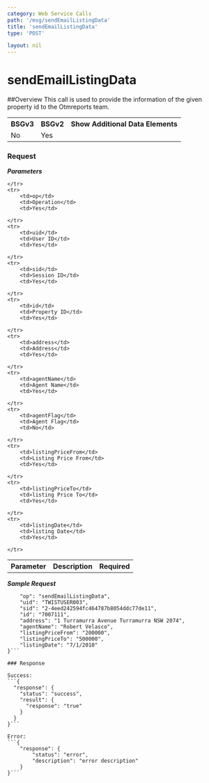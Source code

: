 ```yaml
---
category: Web Service Calls
path: '/msg/sendEmailListingData'
title: 'sendEmailListingData'
type: 'POST'

layout: nil
---
```


# sendEmailListingData

##Overview
This call is used to provide the information of the given property id to the Otmreports team.

<table>
	<tbody>
	<tr>
		<th>BSGv3</th>
		<th>BSGv2</th>
		<th>Show Additional Data Elements</th>
	</tr>
	<tr>
		<td>No</td>
		<td>Yes</td>
		<td></td>
	</tr>

</tbody>
</table>

### Request

***Parameters***

<table>
	<tbody>
	<tr>
		<th>Parameter</th>
		<th>Description</th>
		<th>Required</th>
		
	</tr>
	<tr>
		<td>op</td>
		<td>Operation</td>
		<td>Yes</td>
		
	</tr>
	<tr>
		<td>uid</td>
		<td>User ID</td>
		<td>Yes</td>
		
	</tr>
	<tr>
		<td>sid</td>
		<td>Session ID</td>
		<td>Yes</td>
		
	</tr>
	<tr>
		<td>id</td>
		<td>Property ID</td>
		<td>Yes</td>
		
	</tr>
	<tr>
		<td>address</td>
		<td>Address</td>
		<td>Yes</td>
		
	</tr>
	<tr>
		<td>agentName</td>
		<td>Agent Name</td>
		<td>Yes</td>
		
	</tr>
	<tr>
		<td>agentFlag</td>
		<td>Agent Flag</td>
		<td>No</td>
		
	</tr>
	<tr>
		<td>listingPriceFrom</td>
		<td>Listing Price From</td>
		<td>Yes</td>
		
	</tr>
	<tr>
		<td>listingPriceTo</td>
		<td>listing Price To</td>
		<td>Yes</td>
		
	</tr>
	<tr>
		<td>listingDate</td>
		<td>listing Date</td>
		<td>Yes</td>
		
	</tr>
</tbody>
</table>

***Sample Request***
```{
    "op": "sendEmailListingData", 
    "uid": "TWISTUSER003", 
    "sid": "2-4eed242594fc464787b8054ddc77de11", 
    "id": "7007111", 
    "address": "1 Turramurra Avenue Turramurra NSW 2074", 
    "agentName": "Robert Velasco", 
    "listingPriceFrom": "200000", 
    "listingPriceTo": "500000", 
    "listingDate": "7/1/2010"
}```

### Response

Success:
```{
  "response": {
    "status": "success",
    "result": {
      "response": "true"
    }
  }
}```

Error:
```{
    "response": {
        "status": "error",
        "description": "error description"
    }
}```